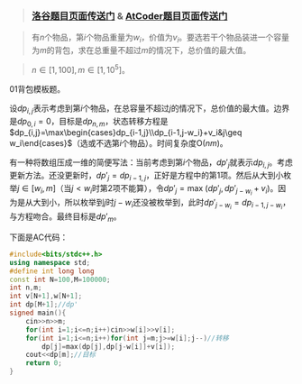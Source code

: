 >### [洛谷题目页面传送门](https://www.luogu.com.cn/problem/AT4525) & [AtCoder题目页面传送门](https://atcoder.jp/contests/dp/tasks/dp_d)

>有$n$个物品，第$i$个物品重量为$w_i$，价值为$v_i$。要选若干个物品装进一个容量为$m$的背包，求在总重量不超过$m$的情况下，总价值的最大值。

>$n\in[1,100],m\in\left[1,10^5\right]$。

01背包模板题。

设$dp_{i,j}$表示考虑到第$i$个物品，在总容量不超过$j$的情况下，总价值的最大值。边界是$dp_{0,i}=0$，目标是$dp_{n,m}$，状态转移方程是$dp_{i,j}=\max\begin{cases}dp_{i-1,j}\\dp_{i-1,j-w_i}+v_i&j\geq w_i\end{cases}$（选或不选第$i$个物品）。时间复杂度$\mathrm O(nm)$。

有一种将数组压成一维的简便写法：当前考虑到第$i$个物品，$dp'_j$就表示$dp_{i,j}$。考虑更新方法。还没更新时，$dp'_j=dp_{i-1,j}$，正好是方程中的第$1$项。然后从大到小枚举$j\in[w_i,m]$（当$j<w_i$时第$2$项不能算），令$dp'_j=\max\!\left(dp'_j,dp'_{j-w_i}+v_i\right)$。因为是从大到小，所以枚举到$j$时$j-w_i$还没被枚举到，此时$dp'_{j-w_i}=dp_{i-1,j-w_i}$，与方程吻合。最终目标是$dp'_m$。

下面是AC代码：
```cpp
#include<bits/stdc++.h>
using namespace std;
#define int long long
const int N=100,M=100000;
int n,m;
int v[N+1],w[N+1];
int dp[M+1];//dp' 
signed main(){
	cin>>n>>m;
	for(int i=1;i<=n;i++)cin>>w[i]>>v[i];
	for(int i=1;i<=n;i++)for(int j=m;j>=w[i];j--)//转移 
		dp[j]=max(dp[j],dp[j-w[i]]+v[i]);
	cout<<dp[m];//目标 
	return 0;
}
```